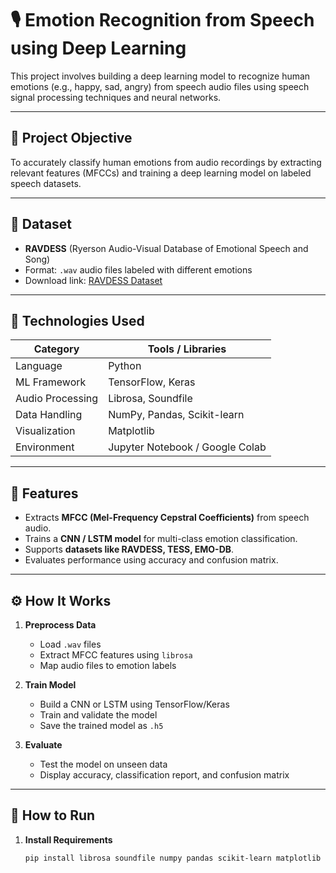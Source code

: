 # 🎙️ Emotion Recognition from Speech using Deep Learning

This project involves building a deep learning model to recognize human emotions (e.g., happy, sad, angry) from speech audio files using speech signal processing techniques and neural networks.

---

## 🧠 Project Objective

To accurately classify human emotions from audio recordings by extracting relevant features (MFCCs) and training a deep learning model on labeled speech datasets.

---

## 📂 Dataset

- **RAVDESS** (Ryerson Audio-Visual Database of Emotional Speech and Song)
- Format: `.wav` audio files labeled with different emotions
- Download link: [RAVDESS Dataset](https://zenodo.org/record/1188976)

---

## 🧪 Technologies Used

| Category         | Tools / Libraries                      |
|------------------|----------------------------------------|
| Language         | Python                                 |
| ML Framework     | TensorFlow, Keras                      |
| Audio Processing | Librosa, Soundfile                     |
| Data Handling    | NumPy, Pandas, Scikit-learn            |
| Visualization    | Matplotlib                             |
| Environment      | Jupyter Notebook / Google Colab        |

---

## 🎯 Features

- Extracts **MFCC (Mel-Frequency Cepstral Coefficients)** from speech audio.
- Trains a **CNN / LSTM model** for multi-class emotion classification.
- Supports **datasets like RAVDESS, TESS, EMO-DB**.
- Evaluates performance using accuracy and confusion matrix.

---

## ⚙️ How It Works

1. **Preprocess Data**  
   - Load `.wav` files
   - Extract MFCC features using `librosa`
   - Map audio files to emotion labels

2. **Train Model**  
   - Build a CNN or LSTM using TensorFlow/Keras
   - Train and validate the model
   - Save the trained model as `.h5`

3. **Evaluate**  
   - Test the model on unseen data
   - Display accuracy, classification report, and confusion matrix

---

## 🚀 How to Run

1. **Install Requirements**
   ```bash
   pip install librosa soundfile numpy pandas scikit-learn matplotlib tensorflow
